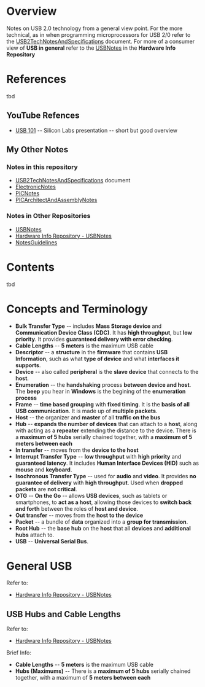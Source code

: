 # Overview

Notes on USB 2.0 technology from a general view point.  For the more technical, as in when programming microprocessors for USB 2/0 refer to the [USB2TechNotesAndSpecifications](https://github.com/GitLeeRepo/ElectronicsNotes/blob/master/USB2TechNotesAndSpecifications.md#overview) document.  For more of a consumer view of **USB in general** refer to the [USBNotes](https://github.com/GitLeeRepo/HardwareInfoNotes/blob/master/USBNotes.md#overview) in the **Hardware Info Repository**

# References

tbd

## YouTube Refences

* [USB 101](https://www.youtube.com/watch?v=5S6ZPmtPzRA) -- Silicon Labs presentation -- short but good overview

## My Other Notes

### Notes in this repository

* [USB2TechNotesAndSpecifications](https://github.com/GitLeeRepo/ElectronicsNotes/blob/master/USB2TechNotesAndSpecifications.md#overview) document
* [ElectronicNotes](https://github.com/GitLeeRepo/ElectronicsNotes/blob/master/ElectronicsNotes.md#overview)
* [PICNotes](https://github.com/GitLeeRepo/ElectronicsNotes/blob/master/PICNotes.md#overview)
* [PICArchitectAndAssemblyNotes](https://github.com/GitLeeRepo/ElectronicsNotes/blob/master/PICArchitectAndAssemblyNotes.md#overview)

### Notes in Other Repositories

* [USBNotes](https://github.com/GitLeeRepo/HardwareInfoNotes/blob/master/USBNotes.md#overview)
* [Hardware Info Repository - USBNotes](https://github.com/GitLeeRepo/HardwareInfoNotes/blob/master/USBNotes.md#overview)
* [NotesGuidelines](https://github.com/GitLeeRepo/NotesGuidlines/blob/master/NotesGuidelines.md#overview)

# Contents

tbd

# Concepts and Terminology

* **Bulk Transfer Type** -- includes **Mass Storage device** and **Communication Device Class (CDC)**.  It has **high throughput**, but **low priority**.  It provides **guaranteed delivery with error checking**.
* **Cable Lengths** -- **5 meters** is the maximum USB cable
* **Descriptor** -- a **structure** in the **firmware** that contains **USB Information**, such as what **type of device** and what **interfaces it supports**.
* **Device** -- also called **peripheral** is the **slave device** that connects to the **host**.
* **Enumeration** -- the **handshaking** process **between device and host**. The **beep** you hear in **Windows** is the begining of the **enumeration process**
* **Frame** -- **time based grouping** with **fixed timing**. It is the **basis of all USB communication**.  It is made up of **multiple packets**.
* **Host** -- the organizer and **master** of all **traffic on the bus**
* **Hub** -- **expands the number of devices** that can attach to a **host**, along with acting as a **repeater** extending the distance to the device. There is a **maximum of 5 hubs** serially chained together, with a **maximum of 5 meters between each**
* **In transfer** -- moves from the **device to the host**
* **Interrupt Transfer Type** -- **low throughput** with **high priority** and **guaranteed latency**.  It includes **Human Interface Devices (HID)** such as **mouse** and **keyboard**.
* **Isochronous Transfer Type** -- used for **audio** and **video**.  It provides **no guarantee of delivery** with **high throughput**.  Used when **dropped packets** are **not critical**.
* **OTG** -- **On the Go** -- allows **USB devices**, such as tablets or smartphones, to **act as a host**, allowing those devices to **switch back and forth** between the roles of **host and device**.
* **Out transfer** -- moves from the **host to the device**
* **Packet** -- a bundle of **data** organized into a **group for transmission**.
* **Root Hub** -- the **base hub** on the **host** that all **devices** and **additional hubs** attach to.
* **USB** -- **Universal Serial Bus**.

# General USB

Refer to:

* [Hardware Info Repository - USBNotes](https://github.com/GitLeeRepo/HardwareInfoNotes/blob/master/USBNotes.md#overview)

## USB Hubs and Cable Lengths

Refer to:

* [Hardware Info Repository - USBNotes](https://github.com/GitLeeRepo/HardwareInfoNotes/blob/master/USBNotes.md#overview)

Brief Info:

* **Cable Lengths** -- **5 meters** is the maximum USB cable
* **Hubs (Maximums)** -- There is a **maximum of 5 hubs** serially chained together, with a maximum of **5 meters between each**


